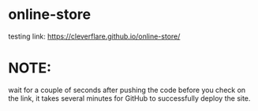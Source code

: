 # online-store
testing link: https://cleverflare.github.io/online-store/ <br>
<h1>NOTE:</h1> wait for a couple of seconds after pushing the code before you check on the link, it takes several minutes for GitHub to successfully deploy the site.
